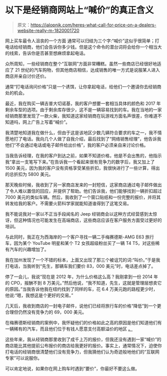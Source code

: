 # 以下是经销商网站上“喊价”的真正含义

> 原文：<https://jalopnik.com/heres-what-call-for-price-on-a-dealers-website-really-m-1820001720>

网上买车最令人沮丧的一个方面 通常可以归结为三个字:“喊价”这似乎很简单；打电话给经销商，他们会告诉你多少钱。但是这个命令的潜台词将会给你一个相当大的线索，告诉你是否甚至想麻烦拿起电话。



众所周知，一些经销商在整个“互联网”方面非常糟糕。虽然一些商店已经很好地适应了 21 世纪的汽车购物，但其他商店相信，达成销售的唯一方式是说服某人进入商店并亲自讨价还价。

通常“打电话询问价格”只是一个诱饵，让你拿起电话，给他们一个邀请你去经销商处的机会。

最近，我在购买一辆吉普大切诺基，我的客户想要一套相当具体的颜色和 2017 年剩余车型的选项。由于剩余库存很少，这不是一辆容易找到的车。我在当地的一家经销商那里发现了一款火柴，我知道这家经销商在玩游戏方面名声很差，你难道不知道吗，网上广告上写着“喊价”。

我清楚地知道我在做什么，但由于这是该地区少数几辆符合要求的车之一，我不情愿地打了电话。我向几个人做了自我介绍，最后找到了“网络销售经理”，他告诉我他们“不会通过电话或电子邮件给出价格”，我的客户必须亲自来讨论价格。

当我告诉经理，在我的客户到达之前，如果不知道价格，他是不会出售的，他指示我“拿出一支笔写下来。”在告诉我一个看起来很有竞争力的数字后，我又加上了 1500 美元，因为我的客户没有资格享受某些折扣，我很快进行了一些计算，得出的总折扣为 5800 美元。

那天晚些时候，我收到了另一家商店发来的一封短信，这家商店通过电子邮件做出了令人难以置信的回应，并提供了帮助。他们告诉我，他们能够找到一辆折扣超过 7000 美元的类似车辆。然后，我收到了一个窗口贴纸和一份完整的报价，并将其转发给我的客户。不需要火箭科学家就能知道谁得到了这笔交易。

我不能说我对一家以不正当手段闻名的 Jeep 经销商会以这种方式经营感到太惊讶，但这种情况也可能发生在高端商店，这些商店应该在客户服务方面受过更好的培训。

与此同时，我正在为西海岸的一个客户寻找一辆二手梅赛德斯-AMG E63 旅行车，因为某个 YouTube 明星和某个 T2 女孩超级粉丝买了一辆 T4 T5，对这些稀有汽车的兴趣增加了。

我在加州发现了一个不错的标本，上面又出现了那三个被诅咒的词:“叫价。”于是我打电话，当我听到“先生，那辆车我们要价 83，000 美元”时，电话差点掉了。

停了一会儿，我说“现在是 2012 年，为什么价格这么高？我刚拿到一份 2014 年的 CPO，报酬不到 8 万美元。”然后他说，“我不知道，先生，这就是管理层想卖它的原因。”当我告诉他我在纽约找到了同样的车，花 6.4 万美元跑的路程更少时，他说:“嗯，我想这是个更好的交易。”

几天后，我收到商店的一封电子邮件，说他们已经将旅行车的价格“降低”到一个更合理但仍然没有竞争力的 69，000 美元。

在梅赛德斯经销商的案例中，我怀疑他们的价格如此之高的原因是他们知道他们有一辆稀有的汽车，而且他们位于有钱人愿意支付高额溢价的地区 [。](https://jalopnik.com/watch-out-for-dealerships-that-cater-to-customers-who-d-1819708326) 

这些年来，我从经销商那里收到了成千上万的报价，但我还没有遇到一家“喊价”的商店能比其他提前公布报价的商店给我更好的报价。事实上，通常情况下，迫使你打电话的经销商很清楚他们没有竞争力，但我猜他们认为奇迹般地他们的“互联网专家”可以说服你。

可以肯定地说，如果你在网上购车时遇到“要价”，你最好不要这么做。
